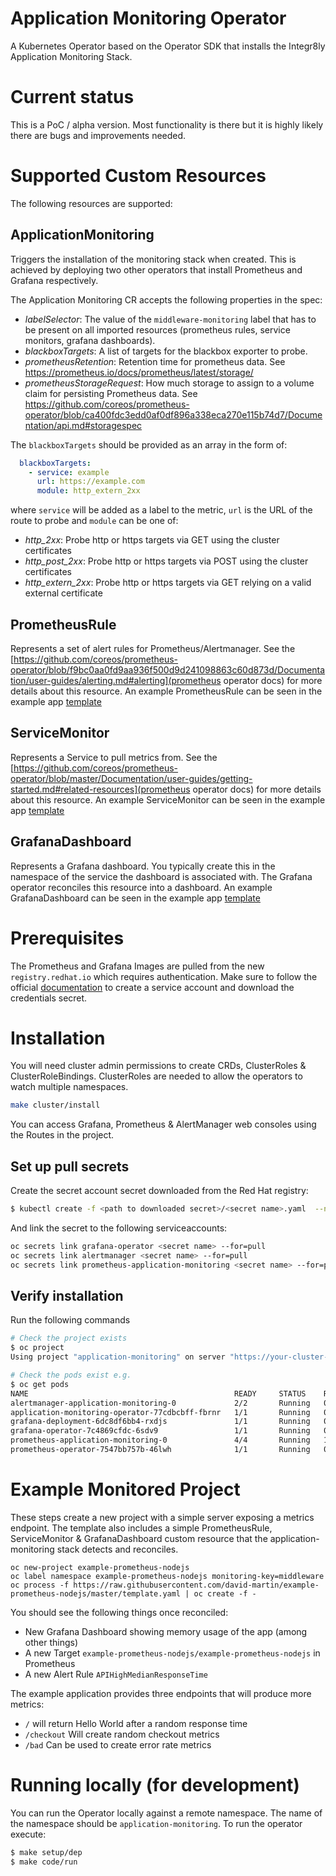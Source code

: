 # Application Monitoring Operator

A Kubernetes Operator based on the Operator SDK that installs the Integr8ly Application Monitoring Stack.

# Current status

This is a PoC / alpha version. Most functionality is there but it is highly likely there are bugs and improvements needed.

# Supported Custom Resources

The following resources are supported:

## ApplicationMonitoring

Triggers the installation of the monitoring stack when created. This is achieved by deploying two other operators that install Prometheus and Grafana respectively.

The Application Monitoring CR accepts the following properties in the spec:

* *labelSelector*: The value of the `middleware-monitoring` label that has to be present on all imported resources (prometheus rules, service monitors, grafana dashboards).
* *blackboxTargets*: A list of targets for the blackbox exporter to probe.
* *prometheusRetention*: Retention time for prometheus data. See https://prometheus.io/docs/prometheus/latest/storage/
* *prometheusStorageRequest*: How much storage to assign to a volume claim for persisting Prometheus data. See https://github.com/coreos/prometheus-operator/blob/ca400fdc3edd0af0df896a338eca270e115b74d7/Documentation/api.md#storagespec

The `blackboxTargets` should be provided as an array in the form of:

```yaml
  blackboxTargets:
    - service: example
      url: https://example.com
      module: http_extern_2xx
```

where `service` will be added as a label to the metric, `url` is the URL of the route to probe and `module` can be one of:

* *http_2xx*: Probe http or https targets via GET using the cluster certificates
* *http_post_2xx*: Probe http or https targets via POST using the cluster certificates
* *http_extern_2xx*: Probe http or https targets via GET relying on a valid external certificate

## PrometheusRule

Represents a set of alert rules for Prometheus/Alertmanager. See the [https://github.com/coreos/prometheus-operator/blob/f9bc0aa0fd9aa936f500d9d241098863c60d873d/Documentation/user-guides/alerting.md#alerting](prometheus operator docs) for more details about this resource.
An example PrometheusRule can be seen in the example app [template](https://github.com/david-martin/example-prometheus-nodejs/blob/d647b83116519b650e00401f04c8868280c47778/template.yaml#L92-L111)


## ServiceMonitor

Represents a Service to pull metrics from. See the [https://github.com/coreos/prometheus-operator/blob/master/Documentation/user-guides/getting-started.md#related-resources](prometheus operator docs) for more details about this resource.
An example ServiceMonitor can be seen in the example app [template](https://github.com/david-martin/example-prometheus-nodejs/blob/d647b83116519b650e00401f04c8868280c47778/template.yaml#L79-L91)

## GrafanaDashboard

Represents a Grafana dashboard. You typically create this in the namespace of the service the dashboard is associated with.
The Grafana operator reconciles this resource into a dashboard.
An example GrafanaDashboard can be seen in the example app [template](https://github.com/david-martin/example-prometheus-nodejs/blob/d647b83116519b650e00401f04c8868280c47778/template.yaml#L112-L734)

# Prerequisites

The Prometheus and Grafana Images are pulled from the new `registry.redhat.io` which requires authentication. Make sure to follow the official [documentation](https://docs.openshift.com/container-platform/3.11/install_config/configuring_red_hat_registry.html) to create a service account and download the credentials secret.

# Installation

You will need cluster admin permissions to create CRDs, ClusterRoles & ClusterRoleBindings.
ClusterRoles are needed to allow the operators to watch multiple namespaces.

```bash
make cluster/install
```
You can access Grafana, Prometheus & AlertManager web consoles using the Routes in the project.

## Set up pull secrets

Create the secret account secret downloaded from the Red Hat registry:

```sh
$ kubectl create -f <path to downloaded secret>/<secret name>.yaml  --namespace=application-monitoring
```

And link the secret to the following serviceaccounts:

```sh
oc secrets link grafana-operator <secret name> --for=pull
oc secrets link alertmanager <secret name> --for=pull
oc secrets link prometheus-application-monitoring <secret name> --for=pull
```

## Verify installation
Run the following commands
```bash
# Check the project exists
$ oc project
Using project "application-monitoring" on server "https://your-cluster-ip:8443"

# Check the pods exist e.g.
$ oc get pods
NAME                                              READY     STATUS    RESTARTS   AGE
alertmanager-application-monitoring-0             2/2       Running   0          1h
application-monitoring-operator-77cdbcbff-fbrnr   1/1       Running   0          1h
grafana-deployment-6dc8df6bb4-rxdjs               1/1       Running   0          49m
grafana-operator-7c4869cfdc-6sdv9                 1/1       Running   0          1h
prometheus-application-monitoring-0               4/4       Running   1          36m
prometheus-operator-7547bb757b-46lwh              1/1       Running   0          1h
``` 

# Example Monitored Project

These steps create a new project with a simple server exposing a metrics endpoint.
The template also includes a simple PrometheusRule, ServiceMonitor & GrafanaDashboard custom resource that the application-monitoring stack detects and reconciles.

```
oc new-project example-prometheus-nodejs
oc label namespace example-prometheus-nodejs monitoring-key=middleware
oc process -f https://raw.githubusercontent.com/david-martin/example-prometheus-nodejs/master/template.yaml | oc create -f -
```

You should see the following things once reconciled:

* New Grafana Dashboard showing memory usage of the app (among other things)
* A new Target `example-prometheus-nodejs/example-prometheus-nodejs` in Prometheus
* A new Alert Rule `APIHighMedianResponseTime`

The example application provides three endpoints that will produce more metrics:

* `/` will return Hello World after a random response time
* `/checkout` Will create random checkout metrics
* `/bad` Can be used to create error rate metrics

# Running locally (for development)

You can run the Operator locally against a remote namespace. The name of the namespace should be `application-monitoring`. To run the operator execute:

```sh
$ make setup/dep
$ make code/run
```

